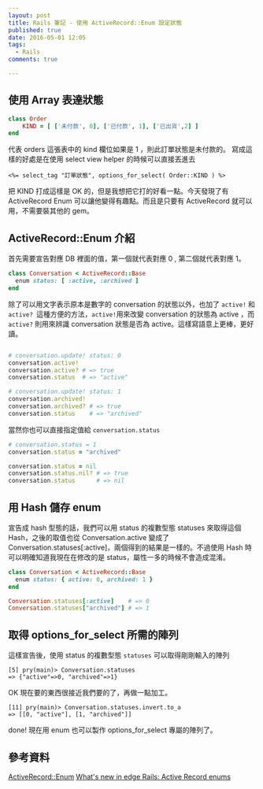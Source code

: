 ```yaml
---
layout: post
title: Rails 筆記 - 使用 ActiveRecord::Enum 設定狀態
published: true
date: 2016-05-01 12:05
tags:
  - Rails
comments: true

---
```

## 使用 Array 表達狀態

```rb
class Order
	KIND = [ ['未付款', 0], ['已付款', 1], ['已出貨',2] ]
end
```

代表 orders 這張表中的 kind 欄位如果是 1 ，則此訂單狀態是未付款的。
寫成這樣的好處是在使用 select view helper 的時候可以直接丟進去

```erb
<%= select_tag "訂單狀態", options_for_select( Order::KIND ) %>
```

把 KIND 打成這樣是 OK 的，但是我想把它打的好看一點。今天發現了有 ActiveRecord Enum 可以讓他變得有趣點。而且是只要有 ActiveRecord 就可以用，不需要裝其他的 gem。

## ActiveRecord::Enum 介紹

首先需要宣告對應 DB 裡面的值，第一個就代表對應 0 , 第二個就代表對應 1。

```rb
class Conversation < ActiveRecord::Base
  enum status: [ :active, :archived ]
end
```

除了可以用文字表示原本是數字的 conversation 的狀態以外，也加了 `active!` 和 `active? `這種方便的方法，`active!`用來改變 conversation 的狀態為 active ，而 `active?` 則用來辨識 conversation 狀態是否為 active。這樣寫語意上更棒，更好讀。

```rb

# conversation.update! status: 0
conversation.active!
conversation.active? # => true
conversation.status  # => "active"

# conversation.update! status: 1
conversation.archived!
conversation.archived? # => true
conversation.status    # => "archived"
```

當然你也可以直接指定值給 `conversation.status`

```rb
# conversation.status = 1
conversation.status = "archived"

conversation.status = nil
conversation.status.nil? # => true
conversation.status      # => nil
```

## 用 Hash 儲存 enum

宣告成 hash 型態的話，我們可以用 status 的複數型態 statuses 來取得這個 Hash，之後的取值也從 Conversation.active 變成了 Conversation.statuses[:active]，兩個得到的結果是一樣的。不過使用 Hash 時可以明確知道我現在在修改的是 status，屬性一多的時候不會造成混淆。

```rb
class Conversation < ActiveRecord::Base
  enum status: { active: 0, archived: 1 }
end

Conversation.statuses[:active]    # => 0
Conversation.statuses["archived"] # => 1
```

## 取得 options_for_select 所需的陣列

這樣宣告後，使用 status 的複數型態 `statuses` 可以取得剛剛輸入的陣列

```
[5] pry(main)> Conversation.statuses
=> {"active"=>0, "archived"=>1}
```

OK 現在要的東西很接近我們要的了，再做一點加工。

```
[11] pry(main)> Conversation.statuses.invert.to_a
=> [[0, "active"], [1, "archived"]]
```

done! 現在用 enum 也可以製作 options_for_select 專屬的陣列了。

## 參考資料
[ActiveRecord::Enum](http://edgeapi.rubyonrails.org/classes/ActiveRecord/Enum.html)
[What's new in edge Rails: Active Record enums](https://robots.thoughtbot.com/whats-new-in-edge-rails-active-record-enum)